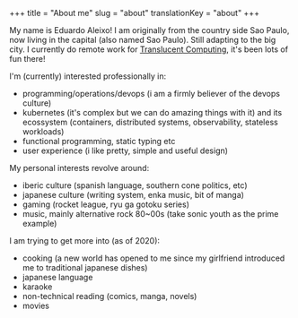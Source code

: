 +++
title = "About me"
slug = "about"
translationKey = "about"
+++

My name is Eduardo Aleixo! I am originally from the country side Sao Paulo, now living in the capital (also named Sao Paulo). Still adapting to the big city.
I currently do remote work for [Translucent Computing](https://www.translucentcomputing.com/), it's been lots of fun there!

I'm (currently) interested professionally in:

- programming/operations/devops (i am a firmly believer of the devops culture)
- kubernetes (it's complex but we can do amazing things with it) and its ecossystem (containers, distributed systems, observability, stateless workloads)
- functional programming, static typing etc
- user experience (i like pretty, simple and useful design)

My personal interests revolve around:

- iberic culture (spanish language, southern cone politics, etc)
- japanese culture (writing system, enka music, bit of manga)
- gaming (rocket league, ryu ga gotoku series)
- music, mainly alternative rock 80~00s (take sonic youth as the prime example)

I am trying to get more into (as of 2020):

- cooking (a new world has opened to me since my girlfriend introduced me to traditional japanese dishes)
- japanese language
- karaoke
- non-technical reading (comics, manga, novels)
- movies
